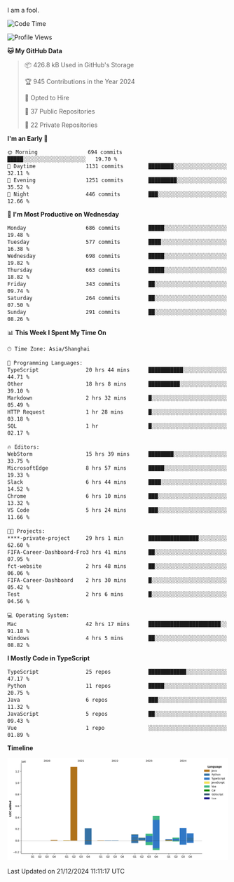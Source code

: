 I am a fool.

<!--START_SECTION:waka-->
![Code Time](http://img.shields.io/badge/Code%20Time-2%2C308%20hrs%2048%20mins-blue)

![Profile Views](http://img.shields.io/badge/Profile%20Views-3-blue)

**🐱 My GitHub Data** 

> 📦 426.8 kB Used in GitHub's Storage 
 > 
> 🏆 945 Contributions in the Year 2024
 > 
> 💼 Opted to Hire
 > 
> 📜 37 Public Repositories 
 > 
> 🔑 22 Private Repositories 
 > 
**I'm an Early 🐤** 

```text
🌞 Morning                694 commits         █████░░░░░░░░░░░░░░░░░░░░   19.70 % 
🌆 Daytime                1131 commits        ████████░░░░░░░░░░░░░░░░░   32.11 % 
🌃 Evening                1251 commits        █████████░░░░░░░░░░░░░░░░   35.52 % 
🌙 Night                  446 commits         ███░░░░░░░░░░░░░░░░░░░░░░   12.66 % 
```
📅 **I'm Most Productive on Wednesday** 

```text
Monday                   686 commits         █████░░░░░░░░░░░░░░░░░░░░   19.48 % 
Tuesday                  577 commits         ████░░░░░░░░░░░░░░░░░░░░░   16.38 % 
Wednesday                698 commits         █████░░░░░░░░░░░░░░░░░░░░   19.82 % 
Thursday                 663 commits         █████░░░░░░░░░░░░░░░░░░░░   18.82 % 
Friday                   343 commits         ██░░░░░░░░░░░░░░░░░░░░░░░   09.74 % 
Saturday                 264 commits         ██░░░░░░░░░░░░░░░░░░░░░░░   07.50 % 
Sunday                   291 commits         ██░░░░░░░░░░░░░░░░░░░░░░░   08.26 % 
```


📊 **This Week I Spent My Time On** 

```text
🕑︎ Time Zone: Asia/Shanghai

💬 Programming Languages: 
TypeScript               20 hrs 44 mins      ███████████░░░░░░░░░░░░░░   44.71 % 
Other                    18 hrs 8 mins       ██████████░░░░░░░░░░░░░░░   39.10 % 
Markdown                 2 hrs 32 mins       █░░░░░░░░░░░░░░░░░░░░░░░░   05.49 % 
HTTP Request             1 hr 28 mins        █░░░░░░░░░░░░░░░░░░░░░░░░   03.18 % 
SQL                      1 hr                █░░░░░░░░░░░░░░░░░░░░░░░░   02.17 % 

🔥 Editors: 
WebStorm                 15 hrs 39 mins      ████████░░░░░░░░░░░░░░░░░   33.75 % 
MicrosoftEdge            8 hrs 57 mins       █████░░░░░░░░░░░░░░░░░░░░   19.33 % 
Slack                    6 hrs 44 mins       ████░░░░░░░░░░░░░░░░░░░░░   14.52 % 
Chrome                   6 hrs 10 mins       ███░░░░░░░░░░░░░░░░░░░░░░   13.32 % 
VS Code                  5 hrs 24 mins       ███░░░░░░░░░░░░░░░░░░░░░░   11.66 % 

🐱‍💻 Projects: 
****-private-project     29 hrs 1 min        ████████████████░░░░░░░░░   62.60 % 
FIFA-Career-Dashboard-Fro3 hrs 41 mins       ██░░░░░░░░░░░░░░░░░░░░░░░   07.95 % 
fct-website              2 hrs 48 mins       ██░░░░░░░░░░░░░░░░░░░░░░░   06.06 % 
FIFA-Career-Dashboard    2 hrs 30 mins       █░░░░░░░░░░░░░░░░░░░░░░░░   05.42 % 
Test                     2 hrs 6 mins        █░░░░░░░░░░░░░░░░░░░░░░░░   04.56 % 

💻 Operating System: 
Mac                      42 hrs 17 mins      ███████████████████████░░   91.18 % 
Windows                  4 hrs 5 mins        ██░░░░░░░░░░░░░░░░░░░░░░░   08.82 % 
```

**I Mostly Code in TypeScript** 

```text
TypeScript               25 repos            ████████████░░░░░░░░░░░░░   47.17 % 
Python                   11 repos            █████░░░░░░░░░░░░░░░░░░░░   20.75 % 
Java                     6 repos             ███░░░░░░░░░░░░░░░░░░░░░░   11.32 % 
JavaScript               5 repos             ██░░░░░░░░░░░░░░░░░░░░░░░   09.43 % 
Vue                      1 repo              ░░░░░░░░░░░░░░░░░░░░░░░░░   01.89 % 
```



**Timeline**

![Lines of Code chart](https://raw.githubusercontent.com/VeejaLiu/VeejaLiu/master/assets/bar_graph.png)


 Last Updated on 21/12/2024 11:11:17 UTC
<!--END_SECTION:waka-->

